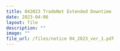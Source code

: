 ```yaml
---
title: 042023 TradeNet Extended Downtime
date: 2023-04-06
layout: file
description: ""
image: ""
file_url: /files/notice 04_2023_ver_1.pdf
---
```

